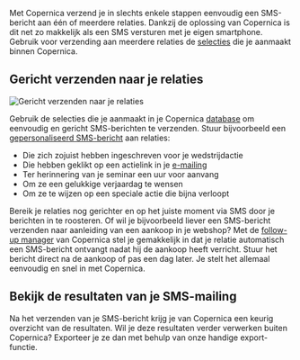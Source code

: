 Met Copernica verzend je in slechts enkele stappen eenvoudig een
SMS-bericht aan één of meerdere relaties. Dankzij de oplossing van
Copernica is dit net zo makkelijk als een SMS versturen met je eigen
smartphone. Gebruik voor verzending aan meerdere relaties de
[selecties](./definieer-doelgroepen-met-selecties.md "Definieer jouw eigen doelgroepen met selecties")
die je aanmaakt binnen Copernica.

Gericht verzenden naar je relaties
----------------------------------

![Gericht verzenden naar je
relaties](../images/nl-sms-bericht-verzenden-01-thumb.png "Gericht verzenden naar je relaties")

Gebruik de selecties die je aanmaakt in je Copernica
[database](./maak-je-eigen-database.md "Databases")
om eenvoudig en gericht SMS-berichten te verzenden. Stuur bijvoorbeeld
een [gepersonaliseerd
SMS-bericht](./maak-je-eigen-sms-bericht.md "Maak je eigen sms-bericht")
aan relaties:

-   Die zich zojuist hebben ingeschreven voor je wedstrijdactie
-   Die hebben geklikt op een actielink in je
    [e-mailing](./email-marketing-functionaliteiten.md "E-mailings")
-   Ter herinnering van je seminar een uur voor aanvang
-   Om ze een gelukkige verjaardag te wensen
-   Om ze te wijzen op een speciale actie die bijna verloopt

Bereik je relaties nog gerichter en op het juiste moment via SMS door je
berichten in te roosteren. Of wil je bijvoorbeeld liever een SMS-bericht
verzenden naar aanleiding van een aankoop in je webshop? Met de
[follow-up
manager](./automatiseer-je-campagnes.md "Automatiseer je campagnes")
van Copernica stel je gemakkelijk in dat je relatie automatisch een
SMS-bericht ontvangt nadat hij de aankoop heeft verricht. Stuur het
bericht direct na de aankoop of pas een dag later. Je stelt het allemaal
eenvoudig en snel in met Copernica.

Bekijk de resultaten van je SMS-mailing
---------------------------------------

Na het verzenden van je SMS-bericht krijg je van Copernica een keurig
overzicht van de resultaten. Wil je deze resultaten verder verwerken
buiten Copernica? Exporteer je ze dan met behulp van onze handige
export-functie.
